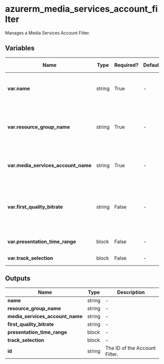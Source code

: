 # azurerm_media_services_account_filter

Manages a Media Services Account Filter.

## Variables

| Name | Type | Required? | Default  | possible values | Description |
| ---- | ---- | --------- | -------- | ----------- | ----------- |
| **var.name** | string | True | -  |  -  | The name which should be used for this Account Filter. Changing this forces a new Account Filter to be created. | 
| **var.resource_group_name** | string | True | -  |  -  | The name of the Resource Group where the Account Filter should exist. Changing this forces a new Account Filter to be created. | 
| **var.media_services_account_name** | string | True | -  |  -  | The Media Services account name. Changing this forces a new Account Filter to be created. | 
| **var.first_quality_bitrate** | string | False | -  |  -  | The first quality bitrate. Sets the first video track to appear in the Live Streaming playlist to allow HLS native players to start downloading from this quality level at the beginning. | 
| **var.presentation_time_range** | block | False | -  |  -  | A `presentation_time_range` block. | 
| **var.track_selection** | block | False | -  |  -  | One or more `track_selection` blocks. | 



## Outputs

| Name | Type | Description |
| ---- | ---- | --------- | 
| **name** | string  | - | 
| **resource_group_name** | string  | - | 
| **media_services_account_name** | string  | - | 
| **first_quality_bitrate** | string  | - | 
| **presentation_time_range** | block  | - | 
| **track_selection** | block  | - | 
| **id** | string  | The ID of the Account Filter. | 